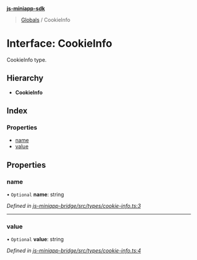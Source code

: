**[js-miniapp-sdk](../README.md)**

> [Globals](../README.md) / CookieInfo

# Interface: CookieInfo

CookieInfo type.

## Hierarchy

* **CookieInfo**

## Index

### Properties

* [name](cookieinfo.md#name)
* [value](cookieinfo.md#value)

## Properties

### name

• `Optional` **name**: string

*Defined in [js-miniapp-bridge/src/types/cookie-info.ts:3](https://github.com/rakutentech/js-miniapp/blob/cac19e7/js-miniapp-bridge/src/types/cookie-info.ts#L3)*

___

### value

• `Optional` **value**: string

*Defined in [js-miniapp-bridge/src/types/cookie-info.ts:4](https://github.com/rakutentech/js-miniapp/blob/cac19e7/js-miniapp-bridge/src/types/cookie-info.ts#L4)*
